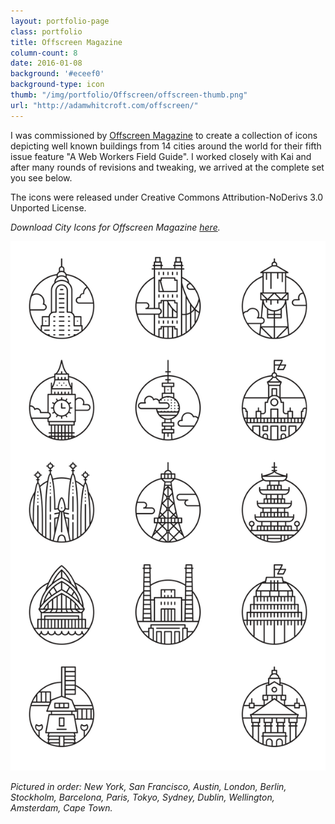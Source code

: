 ```yaml
---
layout: portfolio-page
class: portfolio
title: Offscreen Magazine
column-count: 8
date: 2016-01-08
background: '#eceef0'
background-type: icon
thumb: "/img/portfolio/Offscreen/offscreen-thumb.png"
url: "http://adamwhitcroft.com/offscreen/"
---
```


I was commissioned by [Offscreen Magazine](http://www.offscreenmag.com/issue5/) to create a collection of icons depicting well known buildings from 14 cities around the world for their fifth issue feature "A Web Workers Field Guide". I worked closely with Kai and after many rounds of revisions and tweaking, we arrived at the complete set you see below.

The icons were released under Creative Commons Attribution-NoDerivs 3.0 Unported License.

*Download City Icons for Offscreen Magazine [here](http://adamwhitcroft.com/offscreen/).*

<img class="fluid" src="/img/portfolio/Offscreen/offscreen-icon-grid.png">

*Pictured in order: New York, San Francisco, Austin, London, Berlin, Stockholm, Barcelona, Paris, Tokyo, Sydney, Dublin, Wellington, Amsterdam, Cape Town.*